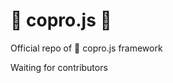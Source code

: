 :shit: copro.js :shit:
========

Official repo of :shit: copro.js framework

Waiting for contributors
